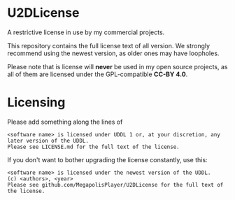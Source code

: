 # U2DLicense

A restrictive license in use by my commercial projects.

This repository contains the full license text of all version. We strongly recommend using the newest version, as older ones may have loopholes.

Please note that is license will **never** be used in my open source projects, as all of them are licensed under the GPL-compatible **CC-BY 4.0**.

# Licensing

Please add something along the lines of
```
<software name> is licensed under UDDL 1 or, at your discretion, any later version of the UDDL.
Please see LICENSE.md for the full text of the license.
```

If you don't want to bother upgrading the license constantly, use this:
```
<software name> is licensed under the newest version of the UDDL.
(c) <authors>, <year>
Please see github.com/MegapolisPlayer/U2DLicense for the full text of the license.
```
